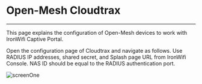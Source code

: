 # **Open-Mesh Cloudtrax**

---

This page explains the configuration of Open-Mesh devices to work with IronWifi Captive Portal.

Open the configuration page of Cloudtrax and navigate as follows. Use RADIUS IP addresses, shared secret, and Splash page URL from IronWifi Console. NAS ID should be equal to the RADIUS authentication port.

![screenOne](https://raw.githubusercontent.com/IronWifi/docs/master/configuration-guides/open_mesh_cloudtrax/OMC.png)
